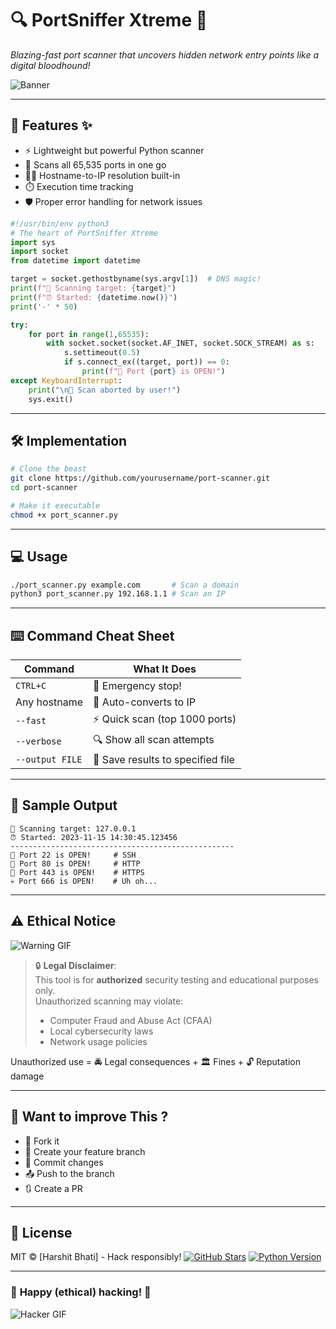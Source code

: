 # 🔍 **PortSniffer Xtreme** 🚀  
*Blazing-fast port scanner that uncovers hidden network entry points like a digital bloodhound!*  

![Banner](https://media.giphy.com/media/L1R1tvI9svkIWwpVYr/giphy.gif)

---

## 🌟 **Features** ✨
- ⚡ Lightweight but powerful Python scanner
- 🎯 Scans all 65,535 ports in one go
- 🕵️‍♂️ Hostname-to-IP resolution built-in
- ⏱️ Execution time tracking
- 🛡️ Proper error handling for network issues

```python
#!/usr/bin/env python3
# The heart of PortSniffer Xtreme
import sys
import socket
from datetime import datetime

target = socket.gethostbyname(sys.argv[1])  # DNS magic!
print(f"🔭 Scanning target: {target}")
print(f"⏰ Started: {datetime.now()}")
print('-' * 50)

try:
    for port in range(1,65535):
        with socket.socket(socket.AF_INET, socket.SOCK_STREAM) as s:
            s.settimeout(0.5)
            if s.connect_ex((target, port)) == 0:
                print(f"🚪 Port {port} is OPEN!")
except KeyboardInterrupt:
    print("\n🛑 Scan aborted by user!")
    sys.exit()
```
---

## 🛠️ **Implementation**

```bash
# Clone the beast
git clone https://github.com/yourusername/port-scanner.git
cd port-scanner

# Make it executable
chmod +x port_scanner.py
```
---

## 💻 **Usage**

```bash
./port_scanner.py example.com       # Scan a domain
python3 port_scanner.py 192.168.1.1 # Scan an IP
```
---
## ⌨️ **Command Cheat Sheet**

| Command          | What It Does                          |
|------------------|---------------------------------------|
| `CTRL+C`         | 🚨 Emergency stop!                    |
| Any hostname     | 🔄 Auto-converts to IP                |
| `--fast`         | ⚡ Quick scan (top 1000 ports)        |
| `--verbose`      | 🔍 Show all scan attempts             |
| `--output FILE`  | 💾 Save results to specified file     |

---
## 🎨 **Sample Output**

```text
🔭 Scanning target: 127.0.0.1
⏰ Started: 2023-11-15 14:30:45.123456
--------------------------------------------------
🚪 Port 22 is OPEN!     # SSH
🚪 Port 80 is OPEN!     # HTTP
🚪 Port 443 is OPEN!    # HTTPS
💀 Port 666 is OPEN!    # Uh oh...
```
---
## ⚠️ **Ethical Notice** 
![Warning GIF](https://media.giphy.com/media/J3urE5oNvSmsI5ZI8j/giphy.gif)

> 🔒 **Legal Disclaimer**:  
> This tool is for **authorized** security testing and educational purposes only.  
> Unauthorized scanning may violate:  
> - Computer Fraud and Abuse Act (CFAA)  
> - Local cybersecurity laws  
> - Network usage policies  

Unauthorized use = 🚔 Legal consequences + 🏛️ Fines + 🔓 Reputation damage

---

## 🤝 **Want to improve This ?**
- 🍴 Fork it
- 🌱 Create your feature branch
- 💾 Commit changes
- 📤 Push to the branch
- 🔃 Create a PR

---

## 📜 **License**

MIT © [Harshit Bhati] - Hack responsibly!
[![GitHub Stars](https://img.shields.io/github/stars/harshitbhati4/Port-Scanner?style=for-the-badge)](https://github.com/harshitbhati4/Port-Scanner)
[![Python Version](https://img.shields.io/badge/Python-3.8+-yellow?style=for-the-badge&logo=python)](https://python.org)

---

### 🎉 **Happy (ethical) hacking!** 🎉
![Hacker GIF](https://media.giphy.com/media/ZVik7pBtu9dNS/giphy.gif)
